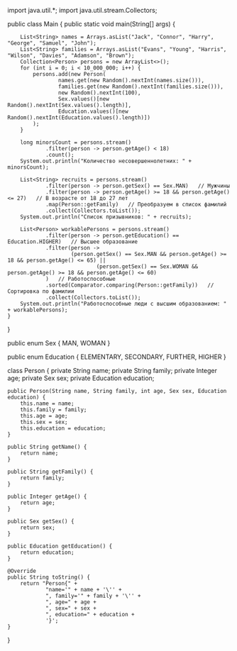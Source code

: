 import java.util.*;
import java.util.stream.Collectors;


public class Main {
    public static void main(String[] args) {

        List<String> names = Arrays.asList("Jack", "Connor", "Harry", "George", "Samuel", "John");
        List<String> families = Arrays.asList("Evans", "Young", "Harris", "Wilson", "Davies", "Adamson", "Brown");
        Collection<Person> persons = new ArrayList<>();
        for (int i = 0; i < 10_000_000; i++) {
            persons.add(new Person(
                    names.get(new Random().nextInt(names.size())),
                    families.get(new Random().nextInt(families.size())),
                    new Random().nextInt(100),
                    Sex.values()[new Random().nextInt(Sex.values().length)],
                    Education.values()[new Random().nextInt(Education.values().length)])
            );
        }

        long minorsCount = persons.stream()
                .filter(person -> person.getAge() < 18)
                .count();
        System.out.println("Количество несовершеннолетних: " + minorsCount);

        List<String> recruits = persons.stream()
                .filter(person -> person.getSex() == Sex.MAN)   // Мужчины
                .filter(person -> person.getAge() >= 18 && person.getAge() <= 27)   // В возрасте от 18 до 27 лет
                .map(Person::getFamily)   // Преобразуем в список фамилий
                .collect(Collectors.toList());
        System.out.println("Список призывников: " + recruits);

        List<Person> workablePersons = persons.stream()
                .filter(person -> person.getEducation() == Education.HIGHER)   // Высшее образование
                .filter(person ->
                        (person.getSex() == Sex.MAN && person.getAge() >= 18 && person.getAge() <= 65) ||
                                (person.getSex() == Sex.WOMAN && person.getAge() >= 18 && person.getAge() <= 60)
                )   // Работоспособные
                .sorted(Comparator.comparing(Person::getFamily))   // Сортировка по фамилии
                .collect(Collectors.toList());
        System.out.println("Работоспособные люди с высшим образованием: " + workablePersons);
    }
}

public enum Sex {
    MAN,
    WOMAN
}

public enum Education {
    ELEMENTARY,
    SECONDARY,
    FURTHER,
    HIGHER
}

class Person {
    private String name;
    private String family;
    private Integer age;
    private Sex sex;
    private Education education;

    public Person(String name, String family, int age, Sex sex, Education education) {
        this.name = name;
        this.family = family;
        this.age = age;
        this.sex = sex;
        this.education = education;
    }

    public String getName() {
        return name;
    }

    public String getFamily() {
        return family;
    }

    public Integer getAge() {
        return age;
    }

    public Sex getSex() {
        return sex;
    }

    public Education getEducation() {
        return education;
    }

    @Override
    public String toString() {
        return "Person{" +
                "name='" + name + '\'' +
                ", family='" + family + '\'' +
                ", age=" + age +
                ", sex=" + sex +
                ", education=" + education +
                '}';
    }
}

